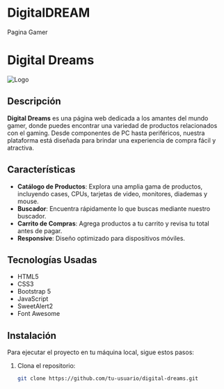 # DigitalDREAM
Pagina Gamer
# Digital Dreams

![Logo](img/icono.jpg)

## Descripción

**Digital Dreams** es una página web dedicada a los amantes del mundo gamer, donde puedes encontrar una variedad de productos relacionados con el gaming. Desde componentes de PC hasta periféricos, nuestra plataforma está diseñada para brindar una experiencia de compra fácil y atractiva.

## Características

- **Catálogo de Productos**: Explora una amplia gama de productos, incluyendo cases, CPUs, tarjetas de video, monitores, diademas y mouse.
- **Buscador**: Encuentra rápidamente lo que buscas mediante nuestro buscador.
- **Carrito de Compras**: Agrega productos a tu carrito y revisa tu total antes de pagar.
- **Responsive**: Diseño optimizado para dispositivos móviles.

## Tecnologías Usadas

- HTML5
- CSS3
- Bootstrap 5
- JavaScript
- SweetAlert2
- Font Awesome

## Instalación

Para ejecutar el proyecto en tu máquina local, sigue estos pasos:

1. Clona el repositorio:
   ```bash
   git clone https://github.com/tu-usuario/digital-dreams.git
